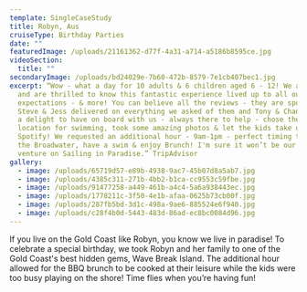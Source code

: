 ```yaml
---
template: SingleCaseStudy
title: Robyn, Aus
cruiseType: Birthday Parties
date: ""
featuredImage: /uploads/21161362-d77f-4a31-a714-a5186b8595ce.jpg
videoSection:
  title: ""
secondaryImage: /uploads/bd24029e-7b60-472b-8579-7e1cb407bec1.jpg
excerpt: “Wow - what a day for 10 adults & 6 children aged 6 - 12! We are locals
  and are thrilled to know this fantastic experience lived up to all our
  expectations - & more! You can believe all the reviews - they are spot on!
  Steve & Jess delivered on everything we asked of them and Tony & Chanelle were
  a delight to have on board with us - always there to help - chose the perfect
  location for swimming, took some amazing photos & let the kids take over
  Spotify! We requested an additional hour - 9am-1pm - perfect timing to take in
  the Broadwater, have a swim & enjoy Brunch! I'm sure it won’t be our last
  venture on Sailing in Paradise.” TripAdvisor
gallery:
  - image: /uploads/65719d57-e89b-4938-9ac7-45b07d8a5ab7.jpg
  - image: /uploads/4385c311-271b-4bb2-b1ca-cc9553c59fbe.jpg
  - image: /uploads/91477258-a449-461b-a4c4-5a6a938443ec.jpg
  - image: /uploads/1778211c-3f50-4e1b-afaa-0625b73cb00f.jpg
  - image: /uploads/287fb5bd-3d1c-498a-9ae6-885524e6f940.jpg
  - image: /uploads/c28f4b0d-5443-483d-86ad-ec8bc0084d96.jpg
---
```

If you live on the Gold Coast like Robyn, you know we live in paradise! To celebrate a special birthday, we took Robyn and her family to one of the Gold Coast's best hidden gems, Wave Break Island. The additional hour allowed for the BBQ brunch to be cooked at their leisure while the kids were too busy playing on the shore! Time flies when you’re having fun!
